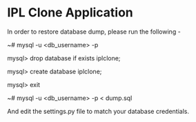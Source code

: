 # IPL Clone Application

In order to restore database dump, please run the following -

~# mysql -u <db_username> -p

mysql> drop database if exists iplclone;

mysql> create database iplclone;

mysql> exit

~# mysql -u <db_username> -p < dump.sql

And edit the settings.py file to match your database credentials.
